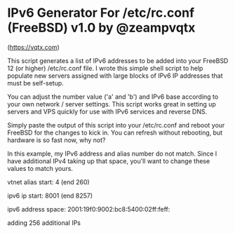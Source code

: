 # IPv6 Generator For /etc/rc.conf (FreeBSD) v1.0 by @zeampvqtx
(https://vqtx.com)

 This script generates a list of IPv6 addresses to be added
 into your FreeBSD 12 (or higher) /etc/rc.conf file. I wrote this
 simple shell script to help populate new servers assigned with
 large blocks of IPv6 IP addresses that must be self-setup.

 You can adjust the number value ('a' and 'b') and IPv6 base
 according to your own network / server settings. This script
 works great in setting up servers and VPS quickly for use
 with IPv6 services and reverse DNS.

 Simply paste the output of this script into your /etc/rc.conf
 and reboot your FreeBSD for the changes to kick in. You can
 refresh without rebooting, but hardware is so fast now, why not?

 In this example, my IPv6 address and alias number do not match.
 Since I have additional IPv4 taking up that space, you'll want
 to change these values to match yours.

vtnet alias start: 4 (end 260)

ipv6 ip start: 8001 (end 8257)

ipv6 address space: 2001:19f0:9002:bc8:5400:02ff:feff:

adding 256 additional IPs
